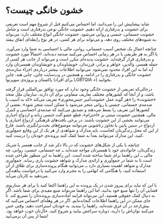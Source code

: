 # خشون خانگی چیست؟

شاید پیشاپیش این را می‌دانید، اما احساس می‌کنیم قبل از شروع مهم است تعریفی برای خشونت و بدرفتاری ارائه دهیم. خشونت خانگی نوعی بدرفتاری است و شامل خشونت جسمانی، جنسی و روانی می‌شود. خشونت خانگی انواع مختلف دارد: می‌تواند به شیوه‌های مختلف روی دهد، و می‌تواند برای هر کسی، در هر نوع رابطه‌ای اتفاق بیفتد. 

چنانچه اعمال یک شخص آسیب جسمانی، روانی، مالی یا احساسی به شما وارد می‌آورد، یا اگر به هر طریقی یا در هر زمانی احساس می‌کنید صدمه‌ دیده‌اید، احتمالاً مورد خشونت و بدرفتاری قرار گرفته‌اید. خشونت پدیده‌ای مکرر است و می‌تواند از جانب هر کسی از جمله همسر، والدین‌، خواهر و برادر، فرزندان‌، خویشاوندان‌ و خویشاوندان همسرتان وارد آید اما به این افراد محدود نمی‌شود. می‌توانید اطلاعات بیشتر درباره‌ی اجزاء سازنده‌ی خشونت خانگی و بدرفتاری را در ادامه، و همچنین در وب‌سایت چاین، چاین هند، چاین پاکستان و پروژه‌ی سوپرنوا (برای افراد LGBTQIA +) بخوانید.

درحالی‌که تعریفی از خشونت خانگی وجود ندارد که مورد توافق بین‌المللی قرار گرفته باشد، و از آنجا که کشورهای مختلف تعاریف متفاوتی برای آن دارند، سازمان ملل متحد «خشونت» را «هر گونه عمل خشونت‌آمیز جنس‌محوری» تعریف می‌کند «که به آسیب یا صدمه‌ی جسمانی، جنسی یا روانی منجر می‌شود یا ممکن است منجر شود». بعضی از کشورها این تعریف را بسط می‌دهند و تصدیق می‌کنند که صدمه‌ی احساسی و کنترل مالی، همچنین خشونت مبتنی بر «احترام»، قطع عضو آلت جنسی زنانه و ازدواج اجباری می‌توانند بخشی از این خشونت باشند. در برخی بافت‌های فرهنگی، ازدواج اجباری یا ازدواج در سنین پایین یا تجاوز زناشویی می‌توانند موضوع‌های بحث‌برانگیزی باشند. فارغ از این ‌که محل زندگی‌تان کجاست، باید مدارک و شواهدی از هر یک از این وقایع‌ جمع‌آوری کنید، این مدارک می‌توانند بعداً به شما کمک کنند پرونده‌ی خودتان را درست کنید. 

چنانچه با یکی از شکل‌های خشونت که در بالا ذکر شد از جانب همسر یا شریک زندگی‌تان، خانواده‌ی خود یا همسرتان مواجه شده‌اید ــ چه جسمانی، جنسی، روانی، چه مالی ــ این راهنما برای شما ساخته شده است. این راهنما به این منظور طراحی شده است تا به شما در جمع‌آوری و ارائه‌ی مدارک و شواهد خشونت یاری رساند. جمع‌آوری مدارک و شواهد اهمیت بسیاری دارد ــ می‌توانید هنگام پرونده‌سازی برای طلاق از آن استفاده کنید، یا هنگامی که اتهامی را به مجرم وارد می‌کنید یا درخواست پناهندگی می‌دهید به کارتان می‌آید. 

با این که نباید برای پیروز شدن در یک پرونده به این راهنما اکتفا کنید یا برای هر سناریوی قضایی آن را تنها منبع خود بدانید، اما این راهنما می‌تواند منبع مفیدی برای شما باشد. اگر به دنبال کمک حقوقی هستید، این می‌تواند فرایند آماده‌سازی پرونده‌تان را تسریع کند. 
تا جای ممکن در این راهنما اطلاعات گنجانده‌ایم. اگر در هر وهله‌ای احساس می‌کنید که بیش‌از‌حد در آن غرق شده‌اید، راهنما را ببندید. به خودتان استراحت دهید. وقتی حس می‌کنید توان‌اش را دارید، دوباره سراغش بیایید و شروع کنید. حال‌تان خوب خواهد بود. 
شما از پس‌ آن برمی‌آیید!

